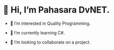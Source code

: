 # 👋 Hi, I’m Pahasara DvNET.
- 👀 I’m interested in Quality Programming.
* 🌱 I’m currently learning C#.
- 💞️ I’m looking to collaborate on a project.

<!---
Pahasara/Pahasara is a ✨ special ✨ repository because its `README.md` (this file) appears on your GitHub profile.
You can click the Preview link to take a look at your changes.
--->
